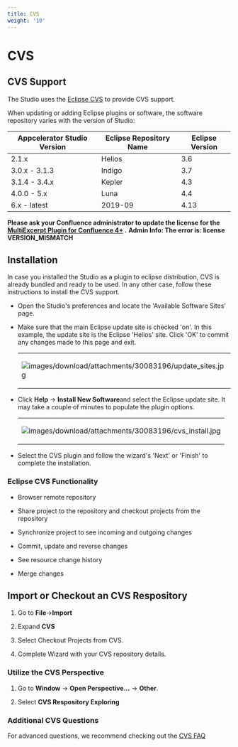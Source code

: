 ```yaml
---
title: CVS
weight: '10'
---
```


# CVS

## CVS Support

The Studio uses the [Eclipse CVS](http://www.eclipse.org/eclipse/platform-cvs/) to provide CVS support.

When updating or adding Eclipse plugins or software, the software repository varies with the version of Studio:

| Appcelerator Studio Version | Eclipse Repository Name | Eclipse Version |
| --- | --- | --- |
| 2.1.x | Helios | 3.6 |
| 3.0.x - 3.1.3 | Indigo | 3.7 |
| 3.1.4 - 3.4.x | Kepler | 4.3 |
| 4.0.0 - 5.x | Luna | 4.4 |
| 6.x - latest | 2019-09 | 4.13 |

**Please ask your Confluence administrator to update the license for the [MultiExcerpt Plugin for Confluence 4+](https://plugins.atlassian.com/plugins/biz.artemissoftware.confluence.multiexcerpt.MultiExcerptMacro) .**
**Admin Info: The error is: license VERSION\_MISMATCH**

## Installation

In case you installed the Studio as a plugin to eclipse distribution, CVS is already bundled and ready to be used. In any other case, follow these instructions to install the CVS support.

* Open the Studio's preferences and locate the 'Available Software Sites' page.

* Make sure that the main Eclipse update site is checked 'on'. In this example, the update site is the Eclipse 'Helios' site. Click 'OK' to commit any changes made to this page and exit.

    <table class="confluenceTable"><thead class=" "></thead><tfoot class=" "></tfoot><tbody class=" "><tr><td class="confluenceTd" rowspan="1" colspan="1"><p><img src="images/download/attachments/30083196/update_sites.jpg" alt="images/download/attachments/30083196/update_sites.jpg" class="confluence-embedded-image image-left"></p></td></tr></tbody></table>

* Click **Help** -> **Install New Software**and select the Eclipse update site. It may take a couple of minutes to populate the plugin options.

    <table class="confluenceTable"><thead class=" "></thead><tfoot class=" "></tfoot><tbody class=" "><tr><td class="confluenceTd" rowspan="1" colspan="1"><p><img src="images/download/attachments/30083196/cvs_install.jpg" alt="images/download/attachments/30083196/cvs_install.jpg" class="confluence-embedded-image image-left"></p></td></tr></tbody></table>

* Select the CVS plugin and follow the wizard's 'Next' or 'Finish' to complete the installation.

### Eclipse CVS Functionality

* Browser remote repository

* Share project to the repository and checkout projects from the repository

* Synchronize project to see incoming and outgoing changes

* Commit, update and reverse changes

* See resource change history

* Merge changes

## Import or Checkout an CVS Respository

1. Go to **File**\->**Import**

2. Expand **CVS**

3. Select Checkout Projects from CVS.

4. Complete Wizard with your CVS repository details.

### Utilize the CVS Perspective

1. Go to **Window** -> **Open Perspective...** -> **Other**.

2. Select **CVS Respository Exploring**

### Additional CVS Questions

For advanced questions, we recommend checking out the [CVS FAQ](http://wiki.eclipse.org/index.php/CVS_FAQ)
